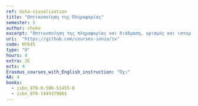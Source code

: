 ```yaml
---
ref: data-visualization
title: "Οπτικοποίηση της Πληροφορίας"
semester: 5
author: choko
excerpt: "Οπτικοποίηση της πληροφορίας και διάδραση, ορισμός και ιστορική εξέλιξη, σχεδίαση και αισθητική της οπτικοποίησης. Τεχνολογίες οπτικοποίησης: Διάδραση, Γραφικά, Πολυμέσα, Μεγάλα δεδομένα. Σύγχρονες εφαρμογές οπτικοποίησης: Γεωγραφικοί χάρτες, ψηφιακή δημοσιογραφία, δεδομένα υγείας-ευζωϊας, προσωπικά δεδομένα, λήψη αποφάσεων, πολιτισμός- τέχνη, ψηφιακές συλλογές. Ανάπτυξη μιας επίκαιρης εφαρμογής οπτικοποίησης δεδομένων με σύγχρονα εργαλεία του ιστού και διασυνδεδεμένα δεδομένα."
uri:  "https://github.com/courses-ionio/iv"
code: ΗΥ645
type: "Ο"
hours: 4
extra: 2Ε
ects: 4
Erasmus_courses_with_English_instruction: "Όχι"
AA: 4
books:
  - isbn_978-0-596-51455-6
  - isbn_978-1449379865
---
```

